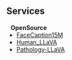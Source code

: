 ## Services

<h4 style="margin:0 10px 0;"> OpenSource</h4>

<ul style="margin:0 0 5px;">
  <li><a href="https://huggingface.co/datasets/OpenFace-CQUPT/FaceCaption-15M/"><autocolor>FaceCaption15M</autocolor></a></li>
  <li><a href="https://huggingface.co/OpenFace-CQUPT/Human_LLaVA"><autocolor>Human_LLaVA</autocolor></a></li>
  <li><a href="https://huggingface.co/OpenFace-CQUPT/Pathology-LLaVA"><autocolor>Pathology-LLaVA</autocolor></a></li>
</ul>

